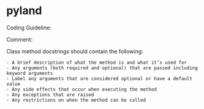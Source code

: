 # pyland

Coding Guideline:

Comment:

Class method docstrings should contain the following:

    - A brief description of what the method is and what it’s used for
    - Any arguments (both required and optional) that are passed including keyword arguments
    - Label any arguments that are considered optional or have a default value
    - Any side effects that occur when executing the method
    - Any exceptions that are raised
    - Any restrictions on when the method can be called

